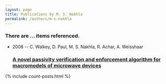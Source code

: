 ```yaml
---
layout: page
title: Publications by M. S. Nakhla
permalink: /authors/m-s-nakhla
---
```


<h3 id="number-posts">There are ... items referenced.</h3>
<ul class="post-list">
<li><span class='post-meta'>2008 -- C. Walkey, D. Paul, M. S. Nakhla, R. Achar, A. Weisshaar</span><h3><a class='post-link' href="{{ site.baseurl }}/a-novel-passivity-verification-and-enforcement-algorithm-for-macromodels-of-microwave-devices">A novel passivity verification and enforcement algorithm for macromodels of microwave devices</a></h3></li>

</ul>
{% include count-posts.html %}
